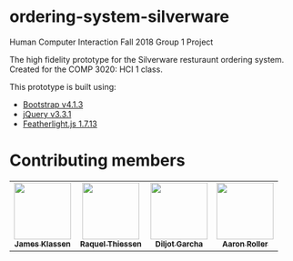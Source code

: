 # ordering-system-silverware
Human Computer Interaction Fall 2018 Group 1 Project

The high fidelity prototype for the Silverware resturaunt ordering system. Created for the COMP 3020: HCI 1 class.

This prototype is built using:
* [Bootstrap v4.1.3](https://getbootstrap.com/)
* [jQuery v3.3.1](https://jquery.com/)
* [Featherlight.js 1.7.13](https://noelboss.github.io/featherlight/)

# Contributing members
<table>
<tr>
    <td style="text-align: center;">
        <a href="https://github.com/jameswklassen">
            <img src="https://avatars1.githubusercontent.com/u/13937038?s=400&v=4" width="100px;"/>
            <br/>
            <sub>
                <b>James Klassen </b>
            </sub>
        </a>
    </td>
    <td style="text-align: center;">
        <a href="https://github.com/raquelthiessen">
            <img src="https://avatars1.githubusercontent.com/u/28354603?s=400&v=4" width="100px;"/>
            <br/>
            <sub>
                <b>Raquel Thiessen</b>
            </sub>
        </a>
    </td>
    <td style="text-align: center;">
        <a href="https://github.com/DiljotSG">
            <img src="https://avatars0.githubusercontent.com/u/19293725?s=400&v=4" width="100px;"/>
            <br/>
            <sub>
                <b>Diljot Garcha</b>
            </sub>
        </a>
    </td>
    <td style="text-align: center;">
        <a href="https://github.com/rellor">
            <img src="https://avatars2.githubusercontent.com/u/24699277?s=400&v=4" width="100px;"/>
            <br/>
            <sub>
                <b>Aaron Roller</b>
            </sub>
        </a>
    </td>
</tr>
</table>
